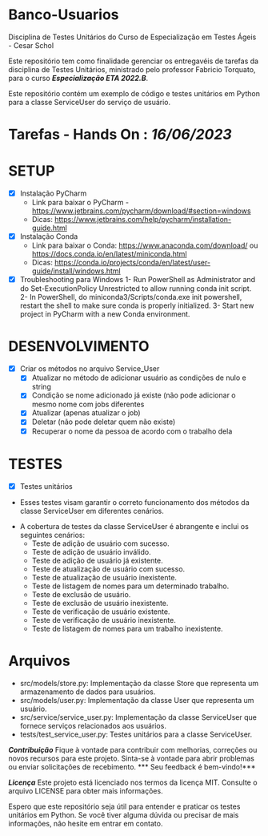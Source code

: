 # Banco-Usuarios
Disciplina de Testes Unitários do Curso de Especialização em Testes Ágeis - Cesar Schol

Este repositório tem como finalidade gerenciar os entregavéis de tarefas da disciplina de Testes Unitários, ministrado pelo professor Fabricio Torquato, para o curso ***Especialização ETA 2022.B***.

Este repositório contém um exemplo de código e testes unitários em Python para a classe ServiceUser do serviço de usuário.

# Tarefas - Hands On : ***16/06/2023***
# SETUP
- [x] Instalação PyCharm 
    - Link para baixar o PyCharm - https://www.jetbrains.com/pycharm/download/#section=windows
    - Dicas: https://www.jetbrains.com/help/pycharm/installation-guide.html
- [x] Instalação Conda
    - Link para baixar o Conda:  https://www.anaconda.com/download/ ou https://docs.conda.io/en/latest/miniconda.html
    - Dicas: https://conda.io/projects/conda/en/latest/user-guide/install/windows.html
- [x] Troubleshooting para Windows
    1- Run PowerShell as Administrator and do Set-ExecutionPolicy Unrestricted to allow running conda init script. 
    2- In PowerShell, do miniconda3/Scripts/conda.exe init powershell, restart the shell to make sure conda is properly initialized. 
    3- Start new project in PyCharm with a new Conda environment.

# DESENVOLVIMENTO
- [x] Criar os métodos no arquivo Service_User 
  - [x] Atualizar no método de adicionar usuário as condições de nulo e string
  - [x] Condição se nome adicionado já existe (não pode adicionar o mesmo nome com jobs diferentes
  - [x] Atualizar (apenas atualizar o job)
  - [x] Deletar (não pode deletar quem não existe)
  - [x] Recuperar o nome da pessoa de acordo com o trabalho dela

# TESTES
- [x] Testes unitários
* Esses testes visam garantir o correto funcionamento dos métodos da classe ServiceUser em diferentes cenários.
- A cobertura de testes da classe ServiceUser é abrangente e inclui os seguintes cenários:
    * Teste de adição de usuário com sucesso.
    * Teste de adição de usuário inválido.
    * Teste de adição de usuário já existente.
    * Teste de atualização de usuário com sucesso.
    * Teste de atualização de usuário inexistente.
    * Teste de listagem de nomes para um determinado trabalho.
    * Teste de exclusão de usuário.
    * Teste de exclusão de usuário inexistente.
    * Teste de verificação de usuário existente.
    * Teste de verificação de usuário inexistente.
    * Teste de listagem de nomes para um trabalho inexistente.
 
# Arquivos
- src/models/store.py: Implementação da classe Store que representa um armazenamento de dados para usuários.
- src/models/user.py: Implementação da classe User que representa um usuário.
- src/service/service_user.py: Implementação da classe ServiceUser que fornece serviços relacionados aos usuários.
- tests/test_service_user.py: Testes unitários para a classe ServiceUser.

***Contribuição***
Fique à vontade para contribuir com melhorias, correções ou novos recursos para este projeto. Sinta-se à vontade para abrir problemas ou enviar solicitações de recebimento. *** Seu feedback é bem-vindo!***

***Licença***
Este projeto está licenciado nos termos da licença MIT. Consulte o arquivo LICENSE para obter mais informações.

Espero que este repositório seja útil para entender e praticar os testes unitários em Python. Se você tiver alguma dúvida ou precisar de mais informações, não hesite em entrar em contato.
